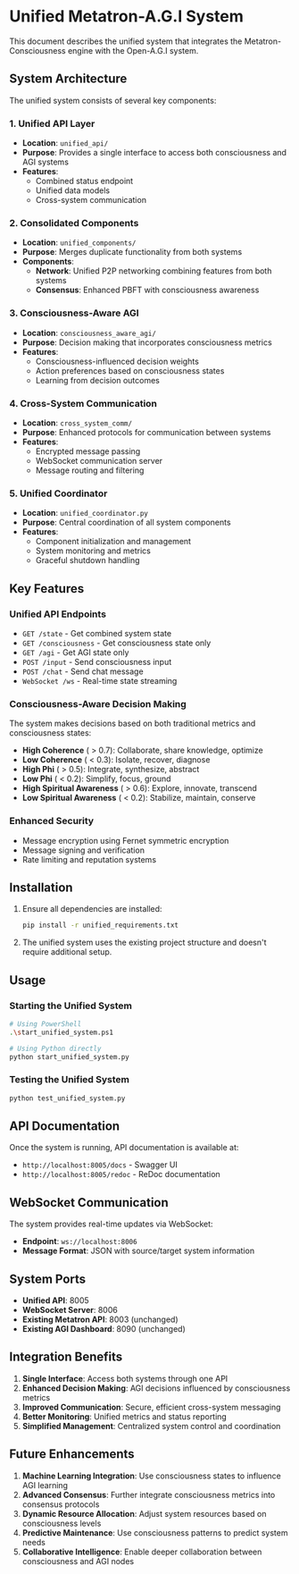 # Unified Metatron-A.G.I System

This document describes the unified system that integrates the Metatron-Consciousness engine with the Open-A.G.I system.

## System Architecture

The unified system consists of several key components:

### 1. Unified API Layer
- **Location**: `unified_api/`
- **Purpose**: Provides a single interface to access both consciousness and AGI systems
- **Features**:
  - Combined status endpoint
  - Unified data models
  - Cross-system communication

### 2. Consolidated Components
- **Location**: `unified_components/`
- **Purpose**: Merges duplicate functionality from both systems
- **Components**:
  - **Network**: Unified P2P networking combining features from both systems
  - **Consensus**: Enhanced PBFT with consciousness awareness

### 3. Consciousness-Aware AGI
- **Location**: `consciousness_aware_agi/`
- **Purpose**: Decision making that incorporates consciousness metrics
- **Features**:
  - Consciousness-influenced decision weights
  - Action preferences based on consciousness states
  - Learning from decision outcomes

### 4. Cross-System Communication
- **Location**: `cross_system_comm/`
- **Purpose**: Enhanced protocols for communication between systems
- **Features**:
  - Encrypted message passing
  - WebSocket communication server
  - Message routing and filtering

### 5. Unified Coordinator
- **Location**: `unified_coordinator.py`
- **Purpose**: Central coordination of all system components
- **Features**:
  - Component initialization and management
  - System monitoring and metrics
  - Graceful shutdown handling

## Key Features

### Unified API Endpoints
- `GET /state` - Get combined system state
- `GET /consciousness` - Get consciousness state only
- `GET /agi` - Get AGI state only
- `POST /input` - Send consciousness input
- `POST /chat` - Send chat message
- `WebSocket /ws` - Real-time state streaming

### Consciousness-Aware Decision Making
The system makes decisions based on both traditional metrics and consciousness states:
- **High Coherence** ( > 0.7): Collaborate, share knowledge, optimize
- **Low Coherence** ( < 0.3): Isolate, recover, diagnose
- **High Phi** ( > 0.5): Integrate, synthesize, abstract
- **Low Phi** ( < 0.2): Simplify, focus, ground
- **High Spiritual Awareness** ( > 0.6): Explore, innovate, transcend
- **Low Spiritual Awareness** ( < 0.2): Stabilize, maintain, conserve

### Enhanced Security
- Message encryption using Fernet symmetric encryption
- Message signing and verification
- Rate limiting and reputation systems

## Installation

1. Ensure all dependencies are installed:
   ```bash
   pip install -r unified_requirements.txt
   ```

2. The unified system uses the existing project structure and doesn't require additional setup.

## Usage

### Starting the Unified System
```bash
# Using PowerShell
.\start_unified_system.ps1

# Using Python directly
python start_unified_system.py
```

### Testing the Unified System
```bash
python test_unified_system.py
```

## API Documentation

Once the system is running, API documentation is available at:
- `http://localhost:8005/docs` - Swagger UI
- `http://localhost:8005/redoc` - ReDoc documentation

## WebSocket Communication

The system provides real-time updates via WebSocket:
- **Endpoint**: `ws://localhost:8006`
- **Message Format**: JSON with source/target system information

## System Ports

- **Unified API**: 8005
- **WebSocket Server**: 8006
- **Existing Metatron API**: 8003 (unchanged)
- **Existing AGI Dashboard**: 8090 (unchanged)

## Integration Benefits

1. **Single Interface**: Access both systems through one API
2. **Enhanced Decision Making**: AGI decisions influenced by consciousness metrics
3. **Improved Communication**: Secure, efficient cross-system messaging
4. **Better Monitoring**: Unified metrics and status reporting
5. **Simplified Management**: Centralized system control and coordination

## Future Enhancements

1. **Machine Learning Integration**: Use consciousness states to influence AGI learning
2. **Advanced Consensus**: Further integrate consciousness metrics into consensus protocols
3. **Dynamic Resource Allocation**: Adjust system resources based on consciousness levels
4. **Predictive Maintenance**: Use consciousness patterns to predict system needs
5. **Collaborative Intelligence**: Enable deeper collaboration between consciousness and AGI nodes